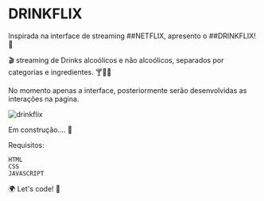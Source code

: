 # DRINKFLIX

Inspirada na interface de streaming ##NETFLIX, apresento o ##DRINKFLIX! :tropical_drink:

:clapper: streaming de Drinks alcoólicos e não alcoólicos, separados por categorias e ingredientes. :cocktail::beers::wine_glass:

No momento apenas a interface, posteriormente serão desenvolvidas as interações na pagina.


![drinkflix](https://user-images.githubusercontent.com/62124855/126492814-3ad80ac1-6df1-4fce-8bb7-a07f5a4fa90e.png)


Em construção.... :construction:



Requisitos:

    HTML
    CSS
    JAVASCRIPT


🌍 Let's code! 🚀
